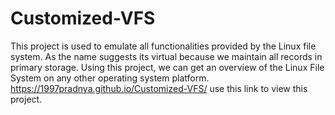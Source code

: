 # Customized-VFS
This project is used to emulate all functionalities provided by the Linux file system. As the name suggests its virtual because we maintain all records in primary storage. Using this project, we can get an overview of the Linux File System on any other operating system platform.
 https://1997pradnya.github.io/Customized-VFS/ use this link to view this project.
